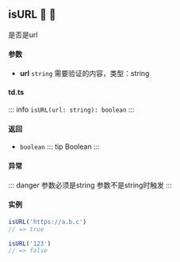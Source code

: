 ## isURL :tada: :100: 
是否是url
#### 参数 
- **url** `string` 需要验证的内容，类型：string
 
#### td.ts
::: info
`isURL(url: string): boolean`
:::
#### 返回 
- `boolean` 
::: tip
Boolean
:::
#### 异常 
::: danger
参数必须是string 参数不是string时触发
:::
#### 实例 
```ts
isURL('https://a.b.c')
// => true
```
```ts
isURL('123')
// => false
```
